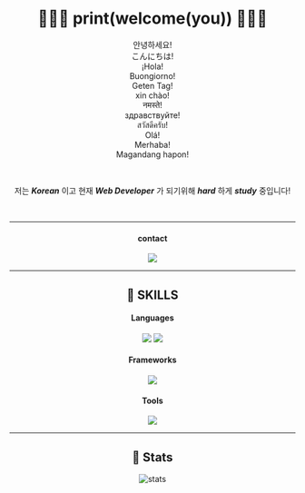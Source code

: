 <div align="center">

# 👋👋👋  print(welcome(you))  👋👋👋
  
안녕하세요!  
こんにちは!  
¡Hola!  
Buongiorno!  
Geten Tag!  
xin chào!  
नमस्ते!  
здравствуйте!  
สวัสดีครับ!  
Olá!  
Merhaba!  
Magandang hapon!  

  
  
  
  
  
<br/>
  


  
저는 ***Korean*** 이고 현재 ***Web Developer*** 가 되기위해 ***hard*** 하게 ***study*** 중입니다!  




<br/>
<hr/>

#### contact
  <img src="https://img.shields.io/badge/chchih99@gmail.com-EA4335?style=flat-square&logo=Gmail&logoColor=white" />


<hr/>


## 🔎 SKILLS

#### Languages
<img src="https://img.shields.io/badge/JavaScript-F7DF1E?style=for-the-badge&logo=javascript&logoColor=20232A" />
<img src="https://img.shields.io/badge/Python-306998?style=for-the-badge&logo=Python&logoColor=FFE873" />
  


#### Frameworks
<img src="https://img.shields.io/badge/React_Native-61DAFB?style=for-the-badge&logo=react&logoColor=20232A" />

#### Tools
<img src="https://img.shields.io/badge/git-F05032?style=for-the-badge&logo=git&logoColor=white">

<hr/>

## 👷 Stats

![stats](https://github-readme-stats-git-masterrstaa-rickstaa.vercel.app/api?username=watchiswatch&&show_icons=true&theme=dark)
  
</div>

























<!--

<img src="{BadgeURLHere}" />

[![watchiswatch's github stats](https://github-readme-stats.vercel.app/api/top-langs/?username=watchiswatch&show_icons=true&hide_border=true&title_color=004386&icon_color=004386&layout=compact)](https://github.com/watchiswatch)
-->
